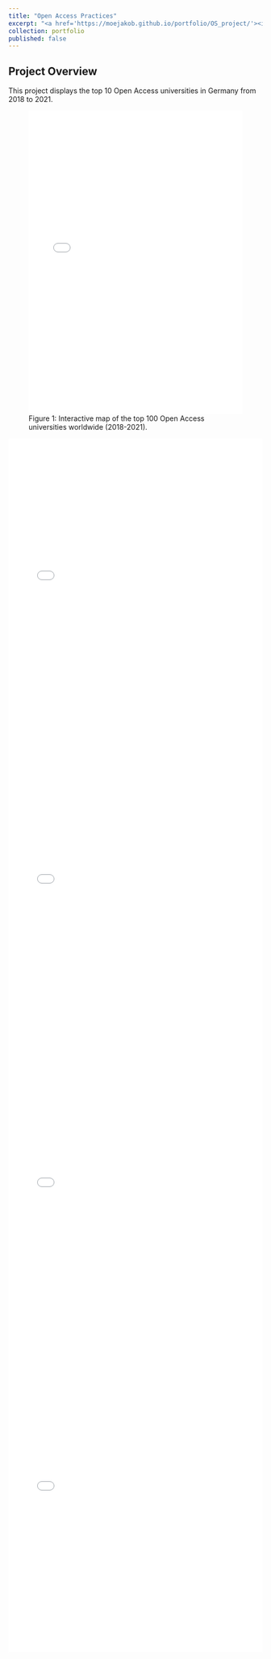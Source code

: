 ```yaml
---
title: "Open Access Practices"
excerpt: "<a href='https://moejakob.github.io/portfolio/OS_project/'><img src='/images/oa_lock_450.png'></a><br/>I explore Open Access practices in Germany and the world."
collection: portfolio
published: false
---
```


## Project Overview

This project displays the top 10 Open Access universities in Germany from 2018 to 2021.
<figure>
<iframe src="{{ 'https://moejakob.github.io/images/top_100_oa_unis_world_2018-2021.html' | relative_url }}" width="100%" height="600px" frameborder="0"></iframe>
<figcaption="text-align: center; font-style: italic;">
Figure 1: Interactive map of the top 100 Open Access universities worldwide (2018-2021).
</figcaption>
</figure>

<iframe src="{{ 'https://moejakob.github.io/images/top_10_oa_unis_germany_2018-2021.html' | relative_url }}" width="100%" height="600px" frameborder="0"></iframe>

<iframe src="{{ 'https://moejakob.github.io/images/oa_rate_fields_colors_world_2018-2021.html' | relative_url }}" width="100%" height="600px" frameborder="0"></iframe>

<iframe src="{{ 'https://moejakob.github.io/images/oa_rate_fields_colors_germany_2018-2021.html' | relative_url }}" width="100%" height="600px" frameborder="0"></iframe>

<iframe src="{{ 'https://moejakob.github.io/images/oa_map_europe_2018-2021.html' | relative_url }}" width="100%" height="600px" frameborder="0"></iframe>
